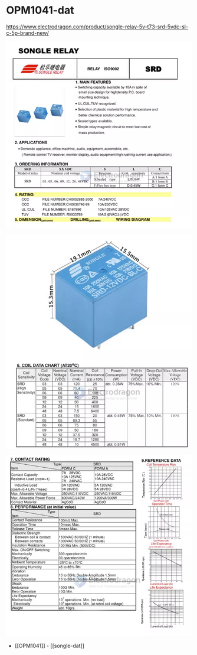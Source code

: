 
# OPM1041-dat

https://www.electrodragon.com/product/songle-relay-5v-t73-srd-5vdc-sl-c-5p-brand-new/

![](2024-01-22-16-54-59.png)

![](2024-01-22-16-55-15.png)

![](2024-01-22-16-55-28.png)

- [[OPM1041]] - [[songle-dat]]
